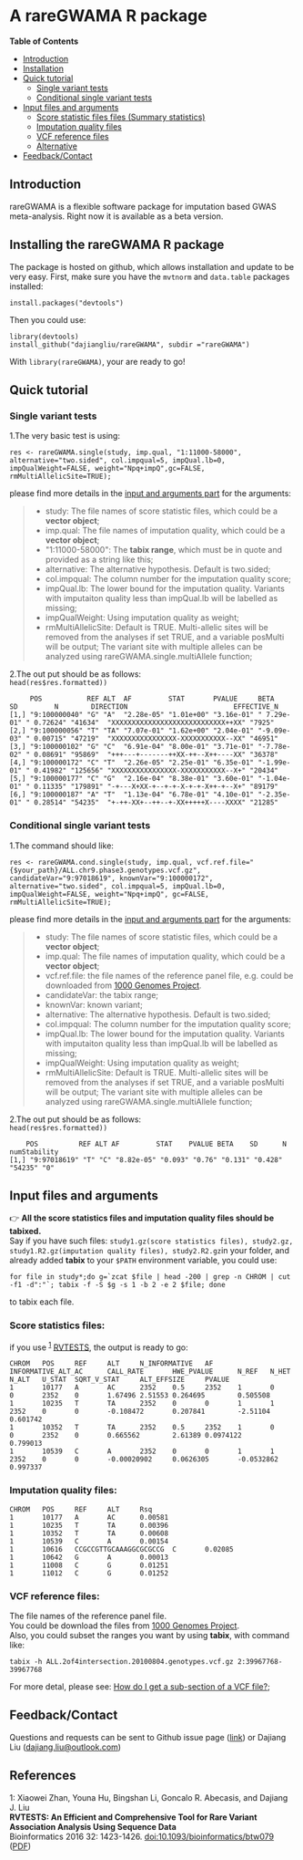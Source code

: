 # A rareGWAMA R package

**Table of Contents**

- [Introduction](#introduction)
- [Installation](#Installing-the-rareGWAMA-R-package)
- [Quick tutorial](#quick-tutorial)
    - [Single variant tests](#Single-variant-tests)
    - [Conditional single variant tests](#conditional-single-variant-tests)
- [Input files and arguments](#input-files)
    - [Score statistic files files (Summary statistics)](#Score-statistics-files)
    - [Imputation quality files](#Imputation-quality-files)
    - [VCF reference files](#vcf-reference-files)
    - [Alternative](#Alternative)
- [Feedback/Contact](#Feedback/Contact)


## Introduction

rareGWAMA is a flexible software package for imputation based GWAS meta-analysis. 
Right now it is available as a beta version.


## Installing the rareGWAMA R package <a name="Installing-the-rareGWAMA-R-package"></a>

The package is hosted on github, which allows installation and update to be very easy. First, make sure you have the `mvtnorm` and `data.table` packages installed:

    install.packages("devtools")

Then you could use:

    library(devtools)
    install_github("dajiangliu/rareGWAMA", subdir ="rareGWAMA")
    
With `library(rareGWAMA)`, your are ready to go!


## Quick tutorial <a name="quick-tutorial"></a>

### Single variant tests <a name="Single-variant-tests"></a>

1.The very basic test is using:  

`res <- rareGWAMA.single(study, imp.qual, "1:11000-58000", alternative="two.sided", col.impqual=5, impQual.lb=0, impQualWeight=FALSE, weight="Npq+impQ",gc=FALSE, rmMultiAllelicSite=TRUE);`   

please find more details in the [input and arguments part](#input-files) for the arguments:
> * study: The file names of score statistic files, which could be a **vector object**;
> * imp.qual: The file names of imputation quality, which could be a **vector object**;
> * "1:11000-58000": The **tabix range**, which must be in quote and provided as a string like this;
> * alternative: The alternative hypothesis. Default is two.sided;
> * col.impqual: The column number for the imputation quality score;
> * impQual.lb: The lower bound for the imputation quality. Variants with imputaiton quality less than impQual.lb will be labelled as missing;
> * impQualWeight: Using imputation quality as weight;
> * rmMultiAllelicSite: Default is TRUE. Multi-allelic sites will be removed from the analyses if set TRUE, and a variable posMulti will be output; The variant site with multiple alleles can be analyzed using rareGWAMA.single.multiAllele function;  

2.The out put should be as follows:  
`head(res$res.formatted))`
```
     POS           REF ALT  AF         STAT       PVALUE     BETA        SD         N        DIRECTION                          EFFECTIVE_N
[1,] "9:100000040" "G" "A"  "2.28e-05" "1.01e+00" "3.16e-01" " 7.29e-01" " 0.72624" "41634"  "XXXXXXXXXXXXXXXXXXXXXXXXXXXX++XX" "7925"
[2,] "9:100000056" "T" "TA" "7.07e-01" "1.62e+00" "2.04e-01" "-9.09e-03" " 0.00715" "47219"  "XXXXXXXXXXXXXXXX-XXXXXXXXXXX--XX" "46951"
[3,] "9:100000102" "G" "C"  "6.91e-04" "8.00e-01" "3.71e-01" "-7.78e-02" " 0.08691" "95869"  "+++---+-------++XX-++--X++----XX" "36378"
[4,] "9:100000172" "C" "T"  "2.26e-05" "2.25e-01" "6.35e-01" "-1.99e-01" " 0.41982" "125656" "XXXXXXXXXXXXXXXX-XXXXXXXXXXX--X+" "20434"
[5,] "9:100000177" "C" "G"  "2.16e-04" "8.38e-01" "3.60e-01" "-1.04e-01" " 0.11335" "179891" "-+---X+XX-+--+-+-X-+-+-X++-+--X+" "89179"
[6,] "9:100000187" "A" "T"  "1.13e-04" "6.78e-01" "4.10e-01" "-2.35e-01" " 0.28514" "54235"  "+-++-XX+--++--+-XX+++++X----XXXX" "21285"
```

### Conditional single variant tests <a name="conditional-single-variant-tests"></a>
1.The command should like:  

`res <- rareGWAMA.cond.single(study, imp.qual, vcf.ref.file="{$your_path}/ALL.chr9.phase3.genotypes.vcf.gz", candidateVar="9:97018619", knownVar="9:100000172", alternative="two.sided", col.impqual=5, impQual.lb=0, impQualWeight=FALSE, weight="Npq+impQ", gc=FALSE, rmMultiAllelicSite=TRUE);`      
  
please find more details in the [input and arguments part](#input-files) for the arguments:
> * study: The file names of score statistic files, which could be a **vector object**;
> * imp.qual: The file names of imputation quality, which could be a **vector object**;
> * vcf.ref.file: the file names of the reference panel file, e.g. could be downloaded from [1000 Genomes Project](ftp://ftp.1000genomes.ebi.ac.uk/vol1/ftp/release/20130502/). 
> * candidateVar: the tabix range;
> * knownVar: known variant;
> * alternative: The alternative hypothesis. Default is two.sided;
> * col.impqual: The column number for the imputation quality score;
> * impQual.lb: The lower bound for the imputation quality. Variants with imputaiton quality less than impQual.lb will be labelled as missing;
> * impQualWeight: Using imputation quality as weight;
> * rmMultiAllelicSite: Default is TRUE. Multi-allelic sites will be removed from the analyses if set TRUE, and a variable posMulti will be output; The variant site with multiple alleles can be analyzed using rareGWAMA.single.multiAllele function;  

2.The out put should be as follows:  
`head(res$res.formatted))` 
```
    POS          REF ALT AF         STAT    PVALUE BETA    SD      N       numStability
[1,] "9:97018619" "T" "C" "8.82e-05" "0.093" "0.76" "0.131" "0.428" "54235" "0"
```


## Input files and arguments <a name="input-files"></a> 

:point_right: **All the score statistics files and imputation quality files should be tabixed.**      
Say if you have such files: `study1.gz(score statistics files), study2.gz, study1.R2.gz(imputation quality files), study2.R2.gz`in your folder, and already added **tabix** to your `$PATH` environment variable, you could use:   

```for file in study*;do g=`zcat $file | head -200 | grep -n CHROM | cut -f1 -d":"`; tabix -f -S $g -s 1 -b 2 -e 2 $file; done```

to tabix each file.


### Score statistics files:  
if you use <sup>[1](#myfootnote1)</sup> [RVTESTS](https://github.com/zhanxw/rvtests), the output is ready to go:
```
CHROM   POS     REF     ALT     N_INFORMATIVE   AF      INFORMATIVE_ALT_AC      CALL_RATE       HWE_PVALUE      N_REF   N_HET   N_ALT   U_STAT  SQRT_V_STAT     ALT_EFFSIZE     PVALUE
1       10177   A       AC      2352    0.5     2352    1       0       0       2352    0       1.67496 2.51553 0.264695        0.505508
1       10235   T       TA      2352    0       0       1       1       2352    0       0       -0.108472       0.207841        -2.51104        0.601742
1       10352   T       TA      2352    0.5     2352    1       0       0       2352    0       0.665562        2.61389 0.0974122       0.799013
1       10539   C       A       2352    0       0       1       1       2352    0       0       -0.00020902     0.0626305       -0.0532862      0.997337
```

### Imputation quality files:

```
CHROM   POS     REF     ALT     Rsq
1       10177   A       AC      0.00581
1       10235   T       TA      0.00396
1       10352   T       TA      0.00608
1       10539   C       A       0.00154
1       10616   CCGCCGTTGCAAAGGCGCGCCG  C       0.02085
1       10642   G       A       0.00013
1       11008   C       G       0.01251
1       11012   C       G       0.01252
```

### VCF reference files: <a name="vcf-reference-files"></a>
The file names of the reference panel file.  
You could be download the files from [1000 Genomes Project](ftp://ftp.1000genomes.ebi.ac.uk/vol1/ftp/release/20130502/).   
Also, you could subset the ranges you want by using **tabix**, with command like:   

`tabix -h ALL.2of4intersection.20100804.genotypes.vcf.gz 2:39967768-39967768`   

For more detal, please see: [How do I get a sub-section of a VCF file?](http://www.internationalgenome.org/faq/how-do-i-get-sub-section-vcf-file/);


## Feedback/Contact <a name="Feedback/Contact"></a>

Questions and requests can be sent to
Github issue page ([link](https://github.com/dajiangliu/rareGWAMA/issues))
or
Dajiang Liu ([dajiang.liu@outlook.com](mailto:dajiang.liu@outlook.com "mailto:dajiang.liu@outlook.com"))



## References

<a name="myfootnote1">1</a>: Xiaowei Zhan, Youna Hu, Bingshan Li, Goncalo R. Abecasis, and Dajiang J. Liu       
**RVTESTS: An Efficient and Comprehensive Tool for Rare Variant Association Analysis Using Sequence Data**      
Bioinformatics 2016 32: 1423-1426. [doi:10.1093/bioinformatics/btw079](http://bioinformatics.oxfordjournals.org/content/32/9/1423.short)  ([PDF](http://bioinformatics.oxfordjournals.org/content/32/9/1423.full.pdf+html))
